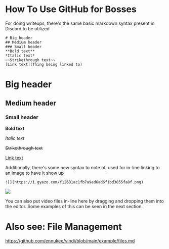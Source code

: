 # How To Use GitHub for Bosses

For doing writeups, there's the same basic markdown syntax present in Discord to be utilized

```
# Big header
## Medium header
### Small header
**Bold text**
*Italic text*
~~Strikethrough text~~
[Link text](Thing being linked to)
```

# Big header

## Medium header

### Small header

**Bold text**

*Italic text*

~~Strikethrough text~~

[Link text](https://i.gyazo.com/f12631ac1fb7a9ed6ad6f1bd3855fa8f.png)

Additionally, there's some new syntax to note of, used for in-line linking to an image to have it show up

```
![](https://i.gyazo.com/f12631ac1fb7a9ed6ad6f1bd3855fa8f.png)
```

![](https://i.gyazo.com/f12631ac1fb7a9ed6ad6f1bd3855fa8f.png)

You can also put video files in-line here by dragging and dropping them into the editor. Some examples of this can be seen in the next section.

# Also see: File Management

https://github.com/ennukee/vindi/blob/main/example/files.md
